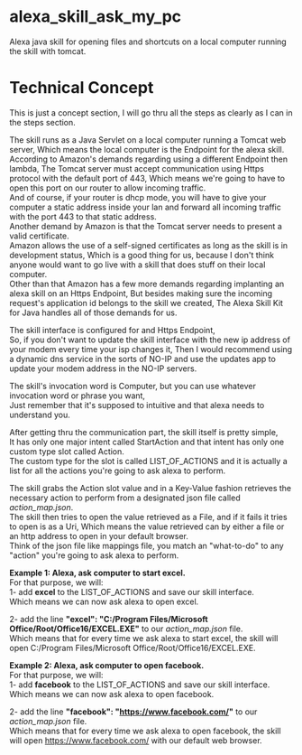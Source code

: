 # alexa_skill_ask_my_pc
Alexa java skill for opening files and shortcuts on a local computer running the skill with tomcat.

# Technical Concept
This is just a concept section, I will go thru all the steps as clearly as I can in the steps section.

The skill runs as a Java Servlet on a local computer running a Tomcat web server,
Which means the local computer is the Endpoint for the alexa skill.<br/>
According to Amazon's demands regarding using a different Endpoint then lambda, 
The Tomcat server must accept communication using Https protocol with the default port of 443, 
Which means we're going to have to open this port on our router to allow incoming traffic.<br/>
And of course, if your router is dhcp mode, you will have to give your computer a static address inside your lan and forward all incoming traffic with the port 443 to that static address.<br/>
Another demand by Amazon is that the Tomcat server needs to present a valid certificate.<br/>
Amazon allows the use of a self-signed certificates as long as the skill is in development status, 
Which is a good thing for us, because I don't think anyone would want to go live with a skill that does stuff on their local computer.<br/>
Other than that Amazon has a few more demands regarding implanting an alexa skill on an Https Endpoint, 
But besides making sure the incoming request's application id belongs to the skill we created, 
The Alexa Skill Kit for Java handles all of those demands for us.

The skill interface is configured for and Https Endpoint,<br/>
So, if you don't want to update the skill interface with the new ip address of your modem every time your isp changes it, 
Then I would recommend using a dynamic dns service in the sorts of NO-IP and use the updates app to update your modem address in the NO-IP servers.

The skill's invocation word is Computer, but you can use whatever invocation word or phrase you want,<br/>
Just remember that it's supposed to intuitive and that alexa needs to understand you.

After getting thru the communication part, the skill itself is pretty simple,<br/>
It has only one major intent called StartAction and that intent has only one custom type slot called Action.<br/>
The custom type for the slot is called LIST_OF_ACTIONS and it is actually a list for all the actions you're going to ask alexa to perform.

The skill grabs the Action slot value and in a Key-Value fashion retrieves the necessary action to perform from a designated json file called *action_map.json*.<br/>
The skill then tries to open the value retrieved as a File, and if it fails it tries to open is as a Uri, 
Which means the value retrieved can by either a file or an http address to open in your default browser.<br/>
Think of the json file like mappings file, you match an "what-to-do" to any "action" you're going to ask alexa to perform.

**Example 1: Alexa, ask computer to start excel.<br/>**
For that purpose, we will:<br/>
1- add **excel** to the LIST_OF_ACTIONS and save our skill interface.<br/>
Which means we can now ask alexa to open excel.

2- add the line **"excel": "C:/Program Files/Microsoft Office/Root/Office16/EXCEL.EXE"** to our *action_map.json* file.<br/>
Which means that for every time we ask alexa to start excel, the skill will open C:/Program Files/Microsoft Office/Root/Office16/EXCEL.EXE.

**Example 2: Alexa, ask computer to open facebook.<br/>**
For that purpose, we will:<br/>
1- add **facebook** to the LIST_OF_ACTIONS and save our skill interface.<br/>
Which means we can now ask alexa to open facebook.

2- add the line **"facebook": "https://www.facebook.com/"** to our *action_map.json* file.<br/>
Which means that for every time we ask alexa to open facebook, the skill will open https://www.facebook.com/ with our default web browser.
